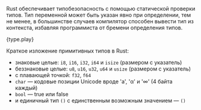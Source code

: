 Rust обеспечивает типобезопасность с помощью статической проверки типов. Тип переменной может быть указан явно при определении, тем не менее, в большинстве случаев компилятор способен вывести тип из контекста, избавляя программиста от бремени определения типов.

{type.play}

Краткое изложение примитивных типов в Rust:

* знаковые целые: `i8`, `i16`, `i32`, `i64` и `isize` (размером с указатель)
* беззнаковые целые: `u8`, `u16`, `u32`, `u64` и `usize` (размером с указатель)
* с плавающей точкой: `f32`, `f64`
* `char` — кодовые позиции Unicode вроде 'a', 'α' и '∞' (4 байта каждый)
* `bool` — true или false
* и единичный тип `()` с единственным возможным значением — `()`
